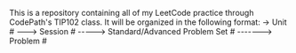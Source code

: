 This is a repository containing all of my LeetCode practice through CodePath's TIP102 class.
It will be organized in the following format:
    -> Unit #
    ---> Session #
    -----> Standard/Advanced Problem Set #
    -------> Problem #
